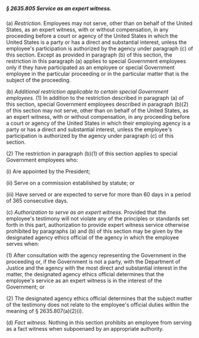 ##### § 2635.805 Service as an expert witness. #####

(a) *Restriction.* Employees may not serve, other than on behalf of the United States, as an expert witness, with or without compensation, in any proceeding before a court or agency of the United States in which the United States is a party or has a direct and substantial interest, unless the employee's participation is authorized by the agency under paragraph (c) of this section. Except as provided in paragraph (b) of this section, the restriction in this paragraph (a) applies to special Government employees only if they have participated as an employee or special Government employee in the particular proceeding or in the particular matter that is the subject of the proceeding.

(b) *Additional restriction applicable to certain special Government employees.* (1) In addition to the restriction described in paragraph (a) of this section, special Government employees described in paragraph (b)(2) of this section may not serve, other than on behalf of the United States, as an expert witness, with or without compensation, in any proceeding before a court or agency of the United States in which their employing agency is a party or has a direct and substantial interest, unless the employee's participation is authorized by the agency under paragraph (c) of this section.

(2) The restriction in paragraph (b)(1) of this section applies to special Government employees who:

(i) Are appointed by the President;

(ii) Serve on a commission established by statute; or

(iii) Have served or are expected to serve for more than 60 days in a period of 365 consecutive days.

(c) *Authorization to serve as an expert witness.* Provided that the employee's testimony will not violate any of the principles or standards set forth in this part, authorization to provide expert witness service otherwise prohibited by paragraphs (a) and (b) of this section may be given by the designated agency ethics official of the agency in which the employee serves when:

(1) After consultation with the agency representing the Government in the proceeding or, if the Government is not a party, with the Department of Justice and the agency with the most direct and substantial interest in the matter, the designated agency ethics official determines that the employee's service as an expert witness is in the interest of the Government; or

(2) The designated agency ethics official determines that the subject matter of the testimony does not relate to the employee's official duties within the meaning of § 2635.807(a)(2)(i).

(d) *Fact witness.* Nothing in this section prohibits an employee from serving as a fact witness when subpoenaed by an appropriate authority.